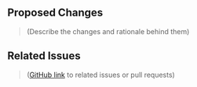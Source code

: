 ## Proposed Changes

> (Describe the changes and rationale behind them)

## Related Issues

> ([GitHub link](https://help.github.com/articles/autolinked-references-and-urls/) to related issues or pull requests)

